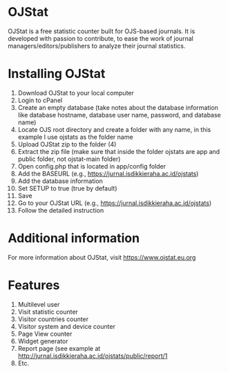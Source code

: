 # OJStat
OJStat is a free statistic counter built for OJS-based journals. It is developed with passion to contribute, to ease the work of journal managers/editors/publishers to analyze their journal statistics.

# Installing OJStat
1. Download OJStat to your local computer
2. Login to cPanel
3. Create an empty database (take notes about the database information like database hostname, database user name, password, and database name)
4. Locate OJS root directory and create a folder with any name, in this example I use ojstats as the folder name
5. Upload OJStat zip to the folder (4)
6. Extract the zip file (make sure that inside the folder ojstats are app and public folder, not ojstat-main folder)
7. Open config.php that is located in app/config folder
8. Add the BASEURL (e.g., https://jurnal.isdikkieraha.ac.id/ojstats)
9. Add the database information
10. Set SETUP to true (true by default)
11. Save
12. Go to your OJStat URL (e.g., https://jurnal.isdikkieraha.ac.id/ojstats)
13. Follow the detailed instruction

# Additional information
For more information about OJStat, visit https://www.ojstat.eu.org

# Features
1. Multilevel user
2. Visit statistic counter
3. Visitor countries counter
4. Visitor system and device counter
5. Page View counter
6. Widget generator
7. Report page (see example at http://jurnal.isdikkieraha.ac.id/ojstats/public/report/1
8. Etc.

